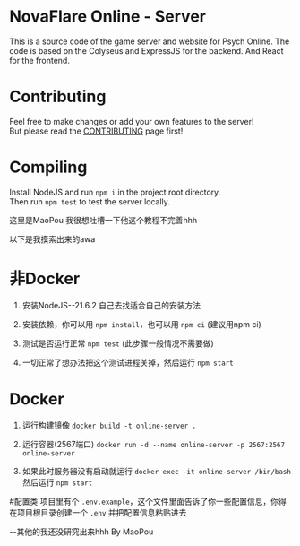 # NovaFlare Online - Server
This is a source code of the game server and website for Psych Online.
The code is based on the Colyseus and ExpressJS for the backend. And React for the frontend.

# Contributing
Feel free to make changes or add your own features to the server! <br>
But please read the [CONTRIBUTING](https://github.com/NovaFlare-Engine-Concentration/Funkin-Psych-Online/blob/main/CONTRIBUTING.md) page first!

# Compiling
Install NodeJS and run `npm i` in the project root directory. <br>
Then run `npm test` to test the server locally.

这里是MaoPou
我很想吐槽一下他这个教程不完善hhh

以下是我摸索出来的awa
# 非Docker
1. 安装NodeJS--21.6.2   自己去找适合自己的安装方法

2. 安装依赖，你可以用 `npm install`，也可以用 `npm ci` (建议用npm ci)

3. 测试是否运行正常 `npm test` (此步骤一般情况不需要做)

4. 一切正常了想办法把这个测试进程关掉，然后运行 `npm start`

# Docker
1. 运行构建镜像 `docker build -t online-server .`

2. 运行容器(2567端口) `docker run -d --name online-server -p 2567:2567 online-server`

3. 如果此时服务器没有启动就运行 `docker exec -it online-server /bin/bash` 然后运行 `npm start`

#配置类
项目里有个 `.env.example`，这个文件里面告诉了你一些配置信息，你得在项目根目录创建一个 `.env` 并把配置信息粘贴进去

--其他的我还没研究出来hhh By MaoPou
